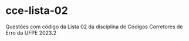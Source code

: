 # cce-lista-02
Questões com código da Lista 02 da disciplina de Códigos Corretores de Erro da UFPE 2023.2
